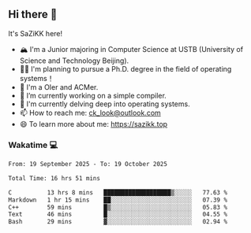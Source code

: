 ## Hi there 👋

It's SaZiKK here!

- 🏔️ I'm a Junior majoring in Computer Science  at USTB (University of Science and Technology Beijing).
- 🧑‍🎓 I'm planning to pursue a Ph.D. degree in the field of operating systems！
- 🚀 I'm a OIer and ACMer.
- 🔭 I’m currently working on a simple compiler.
- 🌱 I'm currently delving deep into operating systems.
- 📫 How to reach me: ck_look@outlook.com
- 😄 To learn more about me: https://sazikk.top

  
<!--
**SaZiKK/SaZiKK** is a ✨ _special_ ✨ repository because its `README.md` (this file) appears on your GitHub profile.

Here are some ideas to get you started:

- 🔭 I’m currently working on ...
- 🌱 I’m currently learning ...
- 👯 I’m looking to collaborate on ...
- 🤔 I’m looking for help with ...
- 💬 Ask me about ...
- 📫 How to reach me: ...
- 😄 Pronouns: ...
- ⚡ Fun fact: ...
-->

### Wakatime 💻

<!--START_SECTION:waka-->

```txt
From: 19 September 2025 - To: 19 October 2025

Total Time: 16 hrs 51 mins

C          13 hrs 8 mins   ███████████████████▒░░░░░   77.63 %
Markdown   1 hr 15 mins    ██░░░░░░░░░░░░░░░░░░░░░░░   07.39 %
C++        59 mins         █▒░░░░░░░░░░░░░░░░░░░░░░░   05.83 %
Text       46 mins         █░░░░░░░░░░░░░░░░░░░░░░░░   04.55 %
Bash       29 mins         ▓░░░░░░░░░░░░░░░░░░░░░░░░   02.94 %
```

<!--END_SECTION:waka-->
